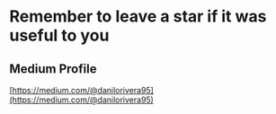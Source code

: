# Remember to leave a star if it was useful to you

## Medium Profile

[https://medium.com/@danilorivera95](https://medium.com/@danilorivera95)
